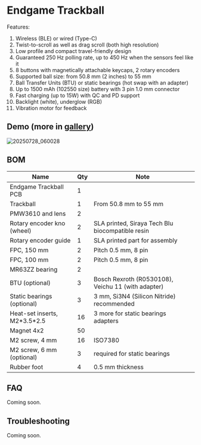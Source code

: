 # Endgame Trackball

Features:
1. Wireless (BLE) or wired (Type-C)
2. Twist-to-scroll as well as drag scroll (both high resolution)
3. Low profile and compact travel-friendly design
4. Guaranteed 250 Hz polling rate, up to 450 Hz when the sensors feel like it 
5. 8 buttons with magnetically attachable keycaps, 2 rotary encoders
6. Supported ball size: from 50.8 mm (2 inches) to 55 mm
7. Ball Transfer Units (BTU) or static bearings (hot swap with an adapter)
8. Up to 1500 mAh (102550 size) battery with 3 pin 1.0 mm connector
9. Fast charging (up to 15W) with QC and PD support
10. Backlight (white), underglow (RGB)
11. Vibration motor for feedback 

## Demo (more in [gallery](./GALLERY.md))

![20250728_060028](https://github.com/user-attachments/assets/34a6d464-b352-43d1-8576-2fcf0d073f17)

## BOM

| Name                             | Qty | Note                                                                 |
|----------------------------------|-----|----------------------------------------------------------------------|
| Endgame Trackball PCB            | 1   |                                                                      |
| Trackball                        | 1   | From 50.8 mm to 55 mm                                                |
| PMW3610 and lens                 | 2   |                                                                      |
| Rotary encoder kno (wheel)       | 2   | SLA printed, Siraya Tech Blu biocompatible resin                     |
| Rotary encoder guide             | 1   | SLA printed part for assembly                                        |
| FPC, 150 mm                      | 2   | Pitch 0.5 mm, 8 pin                                                  |
| FPC, 100 mm                      | 2   | Pitch 0.5 mm, 8 pin                                                  |
| MR63ZZ bearing                   | 2   |                                                                      |
| BTU (optional)                   | 3   | Bosch Rexroth (R0530108), Veichu 11 (with adapter)                   |
| Static bearings (optional)       | 3   | 3 mm, Si3N4 (Silicon Nitride) recommended                            |
| Heat-set inserts, M2\*3.5*2.5    | 16  | 3 more for static bearings adapters                                  |
| Magnet 4x2                       | 50  |                                                                      |
| M2 screw, 4 mm                   | 16  | ISO7380                                                              |
| M2 screw, 6 mm (optional)        | 3   | required for static bearings                                         |
| Rubber foot                      | 4   | 0.5 mm thickness                                                     |

## FAQ

Coming soon.

## Troubleshooting

Coming soon.
